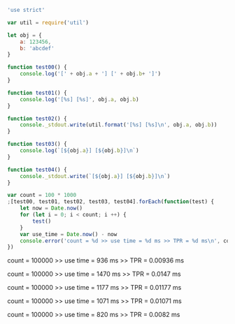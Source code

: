 ```javascript
'use strict'

var util = require('util')

let obj = {
	a: 123456,
	b: 'abcdef'
}

function test00() {
	console.log('[' + obj.a + '] [' + obj.b+ ']')
}

function test01() {
	console.log('[%s] [%s]', obj.a, obj.b)
}

function test02() {
	console._stdout.write(util.format('[%s] [%s]\n', obj.a, obj.b))
}

function test03() {
	console.log(`[${obj.a}] [${obj.b}]\n`)
}

function test04() {
	console._stdout.write(`[${obj.a}] [${obj.b}]\n`)
}

var count = 100 * 1000
;[test00, test01, test02, test03, test04].forEach(function(test) {
	let now = Date.now()
	for (let i = 0; i < count; i ++) {
		test()
	}
	var use_time = Date.now() - now
	console.error('count = %d >> use time = %d ms >> TPR = %d ms\n', count, use_time, use_time/count)
})
```

count = 100000 >> use time = 936 ms >> TPR = 0.00936 ms

count = 100000 >> use time = 1470 ms >> TPR = 0.0147 ms

count = 100000 >> use time = 1177 ms >> TPR = 0.01177 ms

count = 100000 >> use time = 1071 ms >> TPR = 0.01071 ms

count = 100000 >> use time = 820 ms >> TPR = 0.0082 ms
